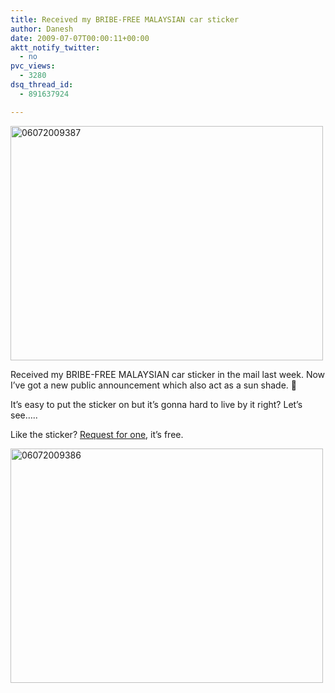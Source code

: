 ```yaml
---
title: Received my BRIBE-FREE MALAYSIAN car sticker
author: Danesh
date: 2009-07-07T00:00:11+00:00
aktt_notify_twitter:
  - no
pvc_views:
  - 3280
dsq_thread_id:
  - 891637924

---
```

[<img loading="lazy" class="alignnone size-medium wp-image-1602" title="06072009387" src="/wp-content/uploads/2009/07/06072009387-500x375.jpg" alt="06072009387" width="500" height="375" srcset="/wp-content/uploads/2009/07/06072009387-500x375.jpg 500w, /wp-content/uploads/2009/07/06072009387-1024x768.jpg 1024w, /wp-content/uploads/2009/07/06072009387.jpg 2048w" sizes="(max-width: 500px) 100vw, 500px" />][1]

Received my BRIBE-FREE MALAYSIAN car sticker in the mail last week. Now I&#8217;ve got a new public announcement which also act as a sun shade. 🙂

It&#8217;s easy to put the sticker on but it&#8217;s gonna hard to live by it right? Let&#8217;s see&#8230;..

Like the sticker? [Request for one][2], it&#8217;s free.

[<img loading="lazy" class="alignnone size-medium wp-image-1601" title="06072009386" src="/wp-content/uploads/2009/07/06072009386-500x375.jpg" alt="06072009386" width="500" height="375" srcset="/wp-content/uploads/2009/07/06072009386-500x375.jpg 500w, /wp-content/uploads/2009/07/06072009386-1024x768.jpg 1024w, /wp-content/uploads/2009/07/06072009386.jpg 2048w" sizes="(max-width: 500px) 100vw, 500px" />][3]

 [1]: /wp-content/uploads/2009/07/06072009387.jpg
 [2]: http://www.bfm.my/276.html
 [3]: /wp-content/uploads/2009/07/06072009386.jpg